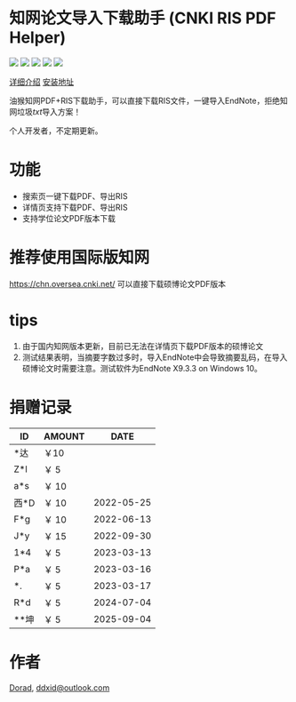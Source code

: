 # 知网论文导入下载助手 (CNKI RIS PDF Helper)

[![](https://img.shields.io/badge/dynamic/json?color=green&label=version&query=version&url=https%3A%2F%2Fgreasyfork.org%2Fscripts%2F425133.json&logo=tampermonkey)](https://greasyfork.org/en/scripts/425133) [![](https://img.shields.io/badge/dynamic/json?color=red&label=total%20installs&query=total_installs&url=https%3A%2F%2Fgreasyfork.org%2Fscripts%2F425133.json&style=flat&logo=tampermonkey)](https://greasyfork.org/en/scripts/425133) [![](https://img.shields.io/badge/dynamic/json?color=green&label=daily%20installs&query=daily_installs&url=https%3A%2F%2Fgreasyfork.org%2Fscripts%2F425133.json&logo=tampermonkey)](https://greasyfork.org/en/scripts/425133) [![](https://img.shields.io/badge/dynamic/json?labelColor=dark&color=red&label=RIS&query=data.count&url=https%3A%2F%2Fapi.cuger.cn%2Fcount%2FCNKI-PDF-RIS-Helper&logo=adobeacrobatreader&link=https%3A%2F%2Fgreasyfork.org%2Fscripts%2F425133)](https://greasyfork.org/en/scripts/425133) [![](https://img.shields.io/badge/blog-%40Dorad-blue)](https://blog.cuger.cn)

[详细介绍](https://blog.cuger.cn/p/5187/)  [安装地址](https://greasyfork.org/en/scripts/425133)

油猴知网PDF+RIS下载助手，可以直接下载RIS文件，一键导入EndNote，拒绝知网垃圾*txt*导入方案！

个人开发者，不定期更新。

# 功能

- 搜索页一键下载PDF、导出RIS
- 详情页支持下载PDF、导出RIS
- 支持学位论文PDF版本下载

# 推荐使用国际版知网

https://chn.oversea.cnki.net/
可以直接下载硕博论文PDF版本

# tips

1. 由于国内知网版本更新，目前已无法在详情页下载PDF版本的硕博论文
2. 测试结果表明，当摘要字数过多时，导入EndNote中会导致摘要乱码，在导入硕博论文时需要注意。测试软件为EndNote X9.3.3 on Windows 10。

# 捐赠记录

| ID   | AMOUNT | DATE       |
| ---- | ------ | ---------- |
| *达  | ￥10   |            |
| Z*l  | ￥ 5   |            |
| a*s  | ￥ 10  |            |
| 西*D | ￥ 10  | 2022-05-25 |
| F*g  | ￥ 10  | 2022-06-13 |
| J*y  | ￥ 15  | 2022-09-30 |
| 1*4  | ￥ 5   | 2023-03-13 |
| P*a  | ￥ 5   | 2023-03-16 |
| *.   | ￥ 5   | 2023-03-17 |
| R*d  | ￥ 5   | 2024-07-04 |
| **坤 | ￥ 5 | 2025-09-04 |

# 作者

[Dorad](https://blog.cuger.cn), ddxid@outlook.com
